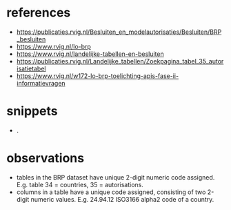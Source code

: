 # references
- https://publicaties.rvig.nl/Besluiten_en_modelautorisaties/Besluiten/BRP_besluiten
- https://www.rvig.nl/lo-brp
- https://www.rvig.nl/landelijke-tabellen-en-besluiten
- https://publicaties.rvig.nl/Landelijke_tabellen/Zoekpagina_tabel_35_autorisatietabel
- https://www.rvig.nl/w172-lo-brp-toelichting-apis-fase-ii-informatievragen

# snippets
- .

# observations
- tables in the BRP dataset have unique 2-digit numeric code assigned. E.g. table 34 = countries, 35 = autorisations.
- columns in a table have a unique code assigned, consisting of two 2-digit numeric values. E.g. 24.94.12 ISO3166 alpha2 code of a country.
